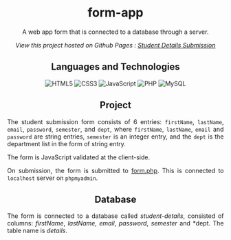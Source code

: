 <h1 align="center">form-app</h1>

<div align="center">
  
A web app form that is connected to a database through a server.
  
*View this project hosted on Github Pages : [Student Details Submission](https://safirangi.github.io/form-app/)*

</div>

<div align="center">

## Languages and Technologies
  
![HTML5](https://img.shields.io/badge/HTML5-E34F26?style=for-the-badge&logo=html5&logoColor=white)
![CSS3](https://img.shields.io/badge/CSS3-1572B6?style=for-the-badge&logo=css3&logoColor=white)
![JavaScript](https://img.shields.io/badge/JavaScript-323330?style=for-the-badge&logo=javascript&logoColor=F7DF1E)
![PHP](https://img.shields.io/badge/PHP-777BB4?style=for-the-badge&logo=php&logoColor=white)
![MySQL](https://img.shields.io/badge/MySQL-005C84?style=for-the-badge&logo=mysql&logoColor=white)
  
</div>

<div align="justify">
  
<h2 align="center">Project</h2>
  
The student submission form consists of 6 entries: `firstName`, `lastName`, `email`, `password`, `semester`, and `dept`, where `firstName`, `lastName`, `email` and `password` are string entries, `semester` is an integer entry, and the `dept` is the department list in the form of string entry.
  
The form is JavaScript validated at the client-side.
  
On submission, the form is submitted to [form.php](https://github.com/Safirangi/form-app/blob/main/form.php). This is connected to `localhost` server on `phpmyadmin`.
  
<h2 align="center">Database</h2>
  
The form is connected to a database called *student-details*, consisted of columns: *firstName*, *lastName*, *email*, *password*, *semester* and *dept. The table name is *details*.

  
  
</div>
